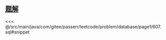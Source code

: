 <!-- @include: @/src/main/java/com/gitee/passerr/leetcode/problem/database/page1/607.md -->
## [题解](https://github.com/PasseRR/JavaLeetCode/blob/master/src/main/java/com/gitee/passerr/leetcode/problem/database/page1/607.sql)
<<< @/src/main/java/com/gitee/passerr/leetcode/problem/database/page1/607.sql#snippet
